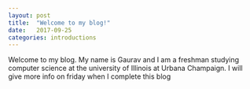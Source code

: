 ```yaml
---
layout: post
title:  "Welcome to my blog!"
date:   2017-09-25
categories: introductions
---
```

Welcome to my blog. My name is Gaurav and I am a freshman studying computer science at the university of Illinois at Urbana Champaign. I will give more info on friday when I complete this blog
